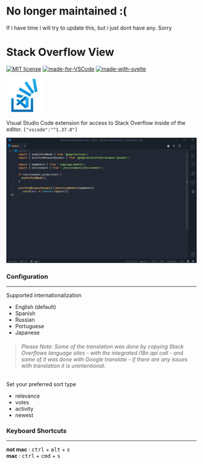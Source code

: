 # No longer maintained :(
If i have time i will try to update this, but i just dont have any. Sorry

# Stack Overflow View


[![MIT license](https://img.shields.io/badge/License-MIT-blue.svg?style=flat-square)](https://lbesson.mit-license.org/)
[![made-for-VSCode](https://img.shields.io/badge/Made%20for-VSCode-1f425f.svg?logo=visual-studio-code&style=flat-square)](https://code.visualstudio.com/)
[![made-with-svelte](https://img.shields.io/badge/Made%20With-svelte-orange?style=flat-square)](https://github.com/sveltejs/svelte)

<img src="https://github.com/IsaacSomething/stackoverflow-view-vscode/blob/master/assets/logo.png?raw=true" height="95" />

Visual Studio Code extension for access to Stack Overflow inside of the editor. `["vscode":"^1.37.0"]`

![snippet](https://github.com/IsaacSomething/stackoverflow-view-vscode/blob/master/assets/snippet.gif?raw=true)

### Configuration
---
Supported internationalization
  - English (default)
  - Spanish
  - Russian
  - Portuguese
  - Japanese

<blockquote><h6> Please Note: Some of the translation was done by copying Stack Overflows language sites - with the integrated i18n api call - and some of it was done with Google translate - if there are any issues with translation it is unintentional. </h6></blockquote>

Set your preferred sort type
  - relevance
  - votes
  - activity
  - newest

### Keyboard Shortcuts
---
**not mac** : <kbd>ctrl</kbd> + <kbd>alt</kbd> + <kbd>s</kbd><br />
**mac** : <kbd>ctrl</kbd> + <kbd>cmd</kbd> + <kbd>s</kbd>
  


